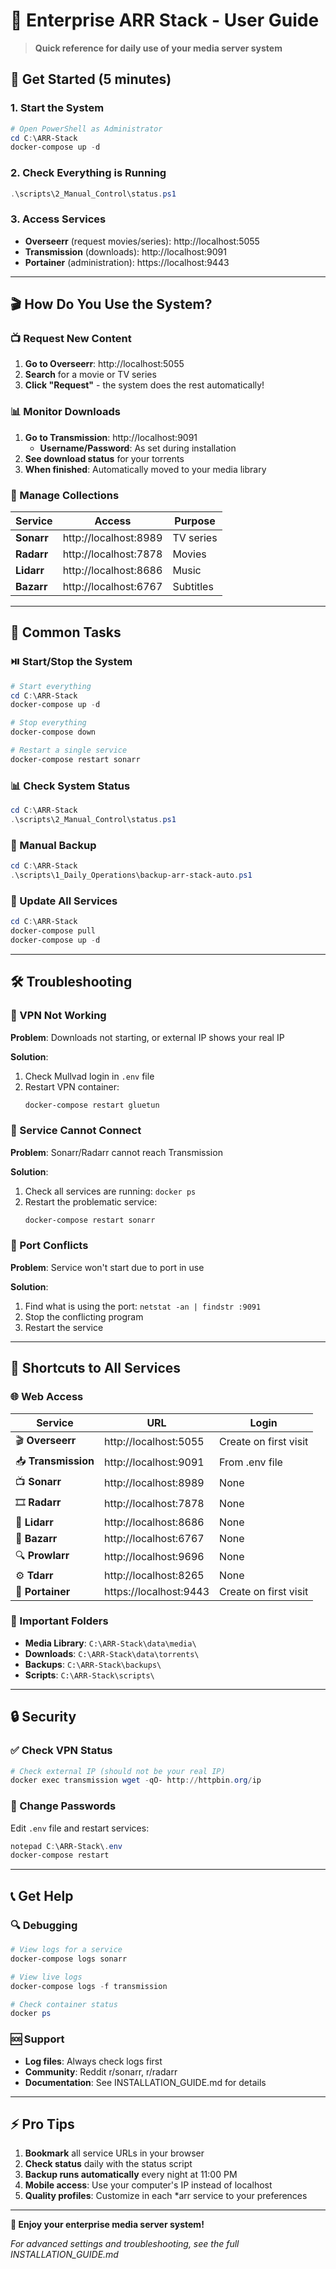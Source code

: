 # 📖 Enterprise ARR Stack - User Guide

> **Quick reference for daily use of your media server system**

## 🚀 Get Started (5 minutes)

### 1. Start the System
```powershell
# Open PowerShell as Administrator
cd C:\ARR-Stack
docker-compose up -d
```

### 2. Check Everything is Running
```powershell
.\scripts\2_Manual_Control\status.ps1
```

### 3. Access Services
- **Overseerr** (request movies/series): http://localhost:5055
- **Transmission** (downloads): http://localhost:9091
- **Portainer** (administration): https://localhost:9443

---

## 🎬 How Do You Use the System?

### 📺 Request New Content

1. **Go to Overseerr**: http://localhost:5055
2. **Search** for a movie or TV series
3. **Click "Request"** - the system does the rest automatically!

### 📊 Monitor Downloads

1. **Go to Transmission**: http://localhost:9091
   - **Username/Password**: As set during installation
2. **See download status** for your torrents
3. **When finished**: Automatically moved to your media library

### 🎯 Manage Collections

| Service   | Access                  | Purpose      |
|-----------|-------------------------|--------------|
| **Sonarr**| http://localhost:8989   | TV series    |
| **Radarr**| http://localhost:7878   | Movies       |
| **Lidarr**| http://localhost:8686   | Music        |
| **Bazarr**| http://localhost:6767   | Subtitles    |

---

## 🔧 Common Tasks

### ⏯️ Start/Stop the System

```powershell
# Start everything
cd C:\ARR-Stack
docker-compose up -d

# Stop everything
docker-compose down

# Restart a single service
docker-compose restart sonarr
```

### 📊 Check System Status

```powershell
cd C:\ARR-Stack
.\scripts\2_Manual_Control\status.ps1
```

### 💾 Manual Backup

```powershell
cd C:\ARR-Stack
.\scripts\1_Daily_Operations\backup-arr-stack-auto.ps1
```

### 🔄 Update All Services

```powershell
cd C:\ARR-Stack
docker-compose pull
docker-compose up -d
```

---

## 🛠️ Troubleshooting

### 🚨 VPN Not Working

**Problem**: Downloads not starting, or external IP shows your real IP

**Solution**:
1. Check Mullvad login in `.env` file
2. Restart VPN container:
   ```powershell
   docker-compose restart gluetun
   ```

### 🔌 Service Cannot Connect

**Problem**: Sonarr/Radarr cannot reach Transmission

**Solution**:
1. Check all services are running: `docker ps`
2. Restart the problematic service:
   ```powershell
   docker-compose restart sonarr
   ```

### 🚪 Port Conflicts

**Problem**: Service won't start due to port in use

**Solution**:
1. Find what is using the port: `netstat -an | findstr :9091`
2. Stop the conflicting program
3. Restart the service

---

## 📱 Shortcuts to All Services

### 🌐 Web Access

| Service | URL | Login |
|---------|-----|-------|
| 🎬 **Overseerr** | http://localhost:5055 | Create on first visit |
| 📥 **Transmission** | http://localhost:9091 | From .env file |
| 📺 **Sonarr** | http://localhost:8989 | None |
| 🎞️ **Radarr** | http://localhost:7878 | None |
| 🎵 **Lidarr** | http://localhost:8686 | None |
| 💬 **Bazarr** | http://localhost:6767 | None |
| 🔍 **Prowlarr** | http://localhost:9696 | None |
| ⚙️ **Tdarr** | http://localhost:8265 | None |
| 🐳 **Portainer** | https://localhost:9443 | Create on first visit |

### 📁 Important Folders

- **Media Library**: `C:\ARR-Stack\data\media\`
- **Downloads**: `C:\ARR-Stack\data\torrents\`
- **Backups**: `C:\ARR-Stack\backups\`
- **Scripts**: `C:\ARR-Stack\scripts\`

---

## 🔒 Security

### ✅ Check VPN Status

```powershell
# Check external IP (should not be your real IP)
docker exec transmission wget -qO- http://httpbin.org/ip
```

### 🔑 Change Passwords

Edit `.env` file and restart services:
```powershell
notepad C:\ARR-Stack\.env
docker-compose restart
```

---

## 📞 Get Help

### 🔍 Debugging

```powershell
# View logs for a service
docker-compose logs sonarr

# View live logs
docker-compose logs -f transmission

# Check container status
docker ps
```

### 🆘 Support

- **Log files**: Always check logs first
- **Community**: Reddit r/sonarr, r/radarr
- **Documentation**: See INSTALLATION_GUIDE.md for details

---

## ⚡ Pro Tips

1. **Bookmark** all service URLs in your browser
2. **Check status** daily with the status script
3. **Backup runs automatically** every night at 11:00 PM
4. **Mobile access**: Use your computer's IP instead of localhost
5. **Quality profiles**: Customize in each *arr service to your preferences

---

**🎉 Enjoy your enterprise media server system!**

*For advanced settings and troubleshooting, see the full INSTALLATION_GUIDE.md*

